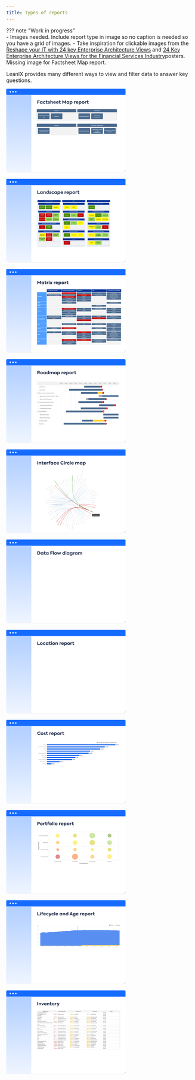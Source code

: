 ```yaml
---
title: Types of reports
---
```


??? note "Work in progress"  
    - Images needed. Include report type in image so no caption is needed so you have a grid of images.
    - Take inspiration for clickable images from the [Reshape your IT with 24 key Enterprise Architecture Views](https://www.leanix.net/en/download/reshape-your-it-with-24-key-enterprise-architecture-viewpoints) and [24 Key Enterprise Architecture Views for the Financial Services Industry](https://www.leanix.net/en/download/24-enterprise-architecture-views-financial-services)posters. Missing image for Factsheet Map report.

LeanIX provides many different ways to view and filter data to answer key questions. 

<!--
<a href="metrics/index.md" title="Portfolio report"><img src="https://www.leanix.net/hubfs/2019%20LX%20Website/General/Illu/bubblechart-8-Col-XL.svg" alt="Portfolio report" width="320"></a> 
<a href="landscape/index.md" title="Landscape report"><img src="https://www.leanix.net/hubfs/landscape-functionalfit-8-Col-XL.svg" alt="Landscape report" width="320"></a> 
<a href="interface/index.md" title="Interface Circle map report"><img src="https://www.leanix.net/hubfs/2019%20LX%20Website/General/Illu/ia-interface-circle-8-Col-XL.svg" alt="Landscape report" width="320"></a>
<a href="location/index.md" title="Location report"><img src="https://www.leanix.net/hubfs/2019%20LX%20Website/General/Illu/ia-countrymap-8-Col-XL.svg" alt="Location report"  width="320"></a>
<a href="interface/index.md" title="Data Flow diagram"><img src="https://www.leanix.net/hubfs/2019-LX-Website/Product/UC%20-%20IntArch/ia-information-flow-8-Col-XL.svg" alt="Landscape report" width="320"></a>
<a href="interface/index.md" title="Inventory report"><img src="https://www.leanix.net/hubfs/2019-LX-Website/Product/UC%20-%20IntArch/ia-customer-data-8-Col-XL.svg" alt="Landscape report" width="320"></a>
-->

<!-- Grid of report images -->

[![Factsheet Map](/assets/images/factsheet-map-thumbnail.png)][factsheet-map]
<!--
*Factsheet Map report*
-->

[![Landscape](/assets/images/landscape-thumbnail.png)][landscape]
<!--
*Landscape report*
-->

[![Matrix](/assets/images/matrix-thumbnail.png)][matrix]
<!--
*Matrix report*
-->

[![Roadmap](/assets/images/roadmap-thumbnail.png)][roadmap]
<!--
*Roadmap report*
-->

[![Interface](/assets/images/interface-circle-map-thumbnail.png)][interface]
<!--
*Interface report*
-->

[![Data Flow](/assets/images/data-flow-thumbnail.png)][interface]
<!--
*Data Flow diagrams*
-->

[![Location](/assets/images/location-thumbnail.png)][location]
<!--
*Location report*
-->

[![Cost](/assets/images/cost-thumbnail.png)][cost]
<!--
*Cost report*
-->

[![Metrics](/assets/images/portfolio-thumbnail.png)][metrics]
<!--
*Portfolio reports*
-->

[![Metrics](/assets/images/lifecycle-age-thumbnail.png)][metrics]
<!--
*Lifecycle and Age reports*
-->

[![Inventory](/assets/images/inventory-thumbnail.png)][inventory]
<!--
*Inventory reports*
-->

<!-- links -->
[factsheet-map]: factsheet-map/index.md "Factsheet Map reports"
[landscape]: landscape/index.md "Landscape reports"
[matrix]: matrix/index.md "Matrix reports"
[roadmap]: roadmap/index.md "Roadmap reports"
[location]: location/index.md "Location reports"
[interface]: interface/index.md "Interface reports"
[cost]: cost/index.md "Cost reports"
[metrics]: metrics/lifecycle-and-age-report.md "Metrics reports"
[portfolio]: metrics/index.md "Portfolio reports"
[inventory]: inventory/index.md "Inventory report"

